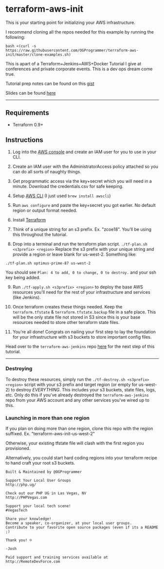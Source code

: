 # terraform-aws-init

This is your starting point for initializing your AWS infrastructure.

I recommend cloning all the repos needed for this example by running the following:

```
bash <(curl -s https://raw.githubusercontent.com/OGProgrammer/terraform-aws-init/master/clone-examples.sh)

```

This is apart of a Terraform+Jenkins+AWS+Docker Tutorial I give at conferences and private corporate events. This is a dev ops dream come true.

Tutorial prep notes can be found on this [gist](https://gist.github.com/OGProgrammer/d07692840e01d5bab9d288f49daacc36)

Slides can be found [here](https://docs.google.com/presentation/d/1KeZn1z-p2zWoeeI8hxI-B7DI1wkBDjSjXU5_k1OsjJM/edit?usp=sharing)

---

## Requirements

* Terraform 0.9+

## Instructions

1. Log into the [AWS console](https://aws.amazon.com) and create an IAM user for you to use in your CLI.

2. Create an IAM user with the AdministratorAccess policy attached so you can do all sorts of naughty things.

3. Get programmatic access via the key+secret which you will need in a minute. Download the credentials.csv for safe keeping.

4. Setup [AWS CLI](http://docs.aws.amazon.com/cli/latest/userguide/installing.html) (I just used `brew install awscli`)

5. Run `aws configure` and paste the key+secret you got earlier. No default region or output format needed.

6. Install [Terraform](https://www.terraform.io/downloads.html)

7. Think of a unique string for an s3 prefix. Ex. "zcoe18". You'll be using this throughout the tutorial.

8. Drop into a terminal and run the terraform plan script. `./tf-plan.sh <s3prefix> <region>` Replace the s3 prefix with your unique string and provide a region or leave blank for us-west-2. Something like:

`./tf-plan.sh optimus-prime-87 us-west-2`

You should see `Plan: 4 to add, 0 to change, 0 to destroy.` and your ssh key being added.

9. Run `./tf-apply.sh <s3prefix> <region>` to deploy the base AWS resources you'll need for the rest of your infrastructure and services (like Jenkins).

10. Once terraform creates these things needed. Keep the `terraform.tfstate` & `terraform.tfstate.backup` file in a safe place. This will be the only state file not stored in S3 since this is your base resources needed to store other terraform state files.

11. You're all done! Congrats on nailing your first step to lay the foundation for your infrastructure with s3 buckets to store important config files. 

Head over to the `terraform-aws-jenkins` repo [here](https://github.com/OGProgrammer/terraform-aws-jenkins) for the next step of this tutorial.

---

### Destroying 

To destroy these resources, simply run the `./tf-destroy.sh <s3prefix> <region>` script with your s3 prefix and target region (or empty for us-west-2) to destroy *EVERYTHING*. This includes your s3 buckets, state files, logs, etc. Only do this if you've already destroyed the `terraform-aws-jenkins` repo from your AWS account and any other services you've wired up to this.

### Launching in more than one region

If you plan on doing more than one region, clone this repo with the region suffixed. Ex. "terraform-aws-init-us-west-2"

Otherwise, your existing tfstate file will clash with the first region you provisioned.

Alternatively, you could start hard coding regions into your terraform recipe to hand craft your root s3 buckets.

```
Built & Maintained by @OGProgrammer

Support Your Local User Groups
http://php.ug/

Check out our PHP UG in Las Vegas, NV
http://PHPVegas.com

Support your local tech scene!
#VegasTech

Share your knowledge!
Become a speaker, co-organizer, at your local user groups.
Contribute to your favorite open source packages (even if its a README ;)

Thank you! ☺

-Josh

Paid support and training services available at http://RemoteDevForce.com
```